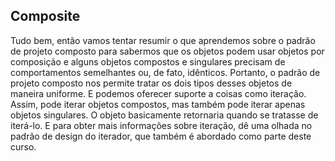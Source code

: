 ## Composite

Tudo bem, então vamos tentar resumir o que aprendemos sobre o padrão de projeto composto para sabermos que os objetos 
podem usar objetos por composição e alguns objetos compostos e singulares precisam de comportamentos semelhantes ou,
de fato, idênticos. Portanto, o padrão de projeto composto nos permite tratar os dois tipos desses objetos de maneira 
uniforme. E podemos oferecer suporte a coisas como iteração. Assim, pode iterar objetos compostos, mas também pode 
iterar apenas objetos singulares. O objeto basicamente retornaria quando se tratasse de iterá-lo. E para obter mais 
informações sobre iteração, dê uma olhada no padrão de design do iterador, que também é abordado como parte deste curso.